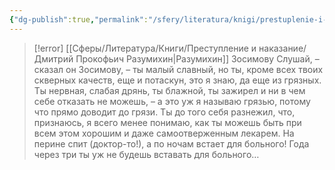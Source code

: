 ```yaml
---
{"dg-publish":true,"permalink":"/sfery/literatura/knigi/prestuplenie-i-nakazanie/zosimov/","tags":["book"]}
---
```


> [!error] [[Сферы/Литература/Книги/Преступление и наказание/Дмитрий Прокофьич Разумихин\|Разумихин]] Зосимову
> Слушай, – сказал он Зосимову, – ты малый славный, но ты, кроме всех твоих скверных качеств, еще и потаскун, это я знаю, да еще из грязных. Ты нервная, слабая дрянь, ты блажной, ты зажирел и ни в чем себе отказать не можешь, – а это уж я называю грязью, потому что прямо доводит до грязи. Ты до того себя разнежил, что, признаюсь, я всего менее понимаю, как ты можешь быть при всем этом хорошим и даже самоотверженным лекарем. На перине спит (доктор-то!), а по ночам встает для больного! Года через три ты уж не будешь вставать для больного…
